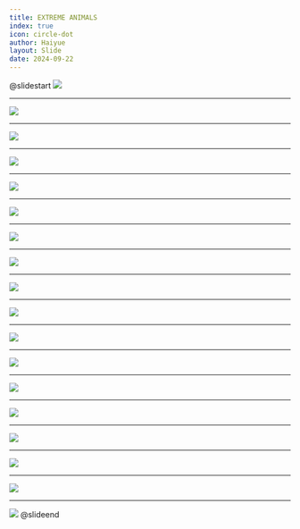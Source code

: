 ```yaml
---
title: EXTREME ANIMALS
index: true
icon: circle-dot
author: Haiyue
layout: Slide
date: 2024-09-22
---
```

 
@slidestart
![](https://raw.githubusercontent.com/yclord/reading/refs/heads/master/english/Level-N/EXTREME%20ANIMALS/001.webp)

---

![](https://raw.githubusercontent.com/yclord/reading/refs/heads/master/english/Level-N/EXTREME%20ANIMALS/002.webp)

---

![](https://raw.githubusercontent.com/yclord/reading/refs/heads/master/english/Level-N/EXTREME%20ANIMALS/003.webp)

---

![](https://raw.githubusercontent.com/yclord/reading/refs/heads/master/english/Level-N/EXTREME%20ANIMALS/004.webp)

---

![](https://raw.githubusercontent.com/yclord/reading/refs/heads/master/english/Level-N/EXTREME%20ANIMALS/005.webp)

---

![](https://raw.githubusercontent.com/yclord/reading/refs/heads/master/english/Level-N/EXTREME%20ANIMALS/006.webp)

---

![](https://raw.githubusercontent.com/yclord/reading/refs/heads/master/english/Level-N/EXTREME%20ANIMALS/007.webp)

---

![](https://raw.githubusercontent.com/yclord/reading/refs/heads/master/english/Level-N/EXTREME%20ANIMALS/008.webp)

---

![](https://raw.githubusercontent.com/yclord/reading/refs/heads/master/english/Level-N/EXTREME%20ANIMALS/009.webp)

---

![](https://raw.githubusercontent.com/yclord/reading/refs/heads/master/english/Level-N/EXTREME%20ANIMALS/010.webp)

---

![](https://raw.githubusercontent.com/yclord/reading/refs/heads/master/english/Level-N/EXTREME%20ANIMALS/011.webp)

---

![](https://raw.githubusercontent.com/yclord/reading/refs/heads/master/english/Level-N/EXTREME%20ANIMALS/012.webp)

---

![](https://raw.githubusercontent.com/yclord/reading/refs/heads/master/english/Level-N/EXTREME%20ANIMALS/013.webp)

---

![](https://raw.githubusercontent.com/yclord/reading/refs/heads/master/english/Level-N/EXTREME%20ANIMALS/014.webp)

---

![](https://raw.githubusercontent.com/yclord/reading/refs/heads/master/english/Level-N/EXTREME%20ANIMALS/015.webp)

---

![](https://raw.githubusercontent.com/yclord/reading/refs/heads/master/english/Level-N/EXTREME%20ANIMALS/016.webp)

---

![](https://raw.githubusercontent.com/yclord/reading/refs/heads/master/english/Level-N/EXTREME%20ANIMALS/017.webp)

---

![](https://raw.githubusercontent.com/yclord/reading/refs/heads/master/english/Level-N/EXTREME%20ANIMALS/018.webp)
@slideend